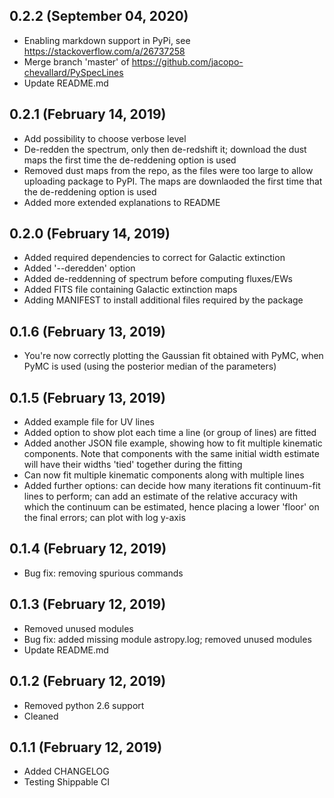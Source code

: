 ## 0.2.2 (September 04, 2020)
  - Enabling markdown support in PyPi, see https://stackoverflow.com/a/26737258
  - Merge branch 'master' of https://github.com/jacopo-chevallard/PySpecLines
  - Update README.md

## 0.2.1 (February 14, 2019)
  - Add possibility to choose verbose level
  - De-redden the spectrum, only then de-redshift it; download the dust maps the first time the de-reddening option is used
  - Removed dust maps from the repo, as the files were too large to allow uploading package to PyPI. The maps are downlaoded the first time that the de-reddening option is used
  - Added more extended explanations to README

## 0.2.0 (February 14, 2019)
  - Added required dependencies to correct for Galactic extinction
  - Added '--deredden' option
  - Added de-reddenning of spectrum before computing fluxes/EWs
  - Added FITS file containing Galactic extinction maps
  - Adding MANIFEST to install additional files required by the package

## 0.1.6 (February 13, 2019)
  - You're now correctly plotting the Gaussian fit obtained with PyMC, when PyMC is used (using the posterior median of the parameters)

## 0.1.5 (February 13, 2019)
  - Added example file for UV lines
  - Added option to show plot each time a line (or group of lines) are fitted
  - Added another JSON file example, showing how to fit multiple kinematic components. Note that components with the same initial width estimate will have their widths 'tied' together during the fitting
  - Can now fit multiple kinematic components along with multiple lines
  - Added further options: can decide how many iterations fit continuum-fit lines to perform; can add an estimate of the relative accuracy with which the continuum can be estimated, hence placing a lower 'floor' on the final errors; can plot with log y-axis

## 0.1.4 (February 12, 2019)
  - Bug fix: removing spurious commands

## 0.1.3 (February 12, 2019)
  - Removed unused modules
  - Bug fix: added missing module astropy.log; removed unused modules
  - Update README.md

## 0.1.2 (February 12, 2019)
  - Removed python 2.6 support
  - Cleaned

## 0.1.1 (February 12, 2019)
  - Added CHANGELOG
  - Testing Shippable CI
